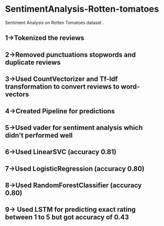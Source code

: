 # SentimentAnalysis-Rotten-tomatoes
Sentiment Analysis on Rotten Tomatoes dataset .
## 1->Tokenized the reviews <br />
## 2->Removed punctuations stopwords and duplicate reviews <br />
## 3->Used CountVectorizer and Tf-Idf transformation to convert reviews to word-vectors <br />
## 4->Created Pipeline for predictions <br />
## 5->Used vader for sentiment analysis which didn't performed well <br />
## 6->Used LinearSVC (accuracy  0.81) <br />
## 7->Used LogisticRegression (accuracy  0.80) <br />
## 8->Used RandomForestClassifier (accuracy  0.80) <br /> 
## 9-> Used LSTM for predicting exact rating between 1 to 5 but got accuracy of 0.43
